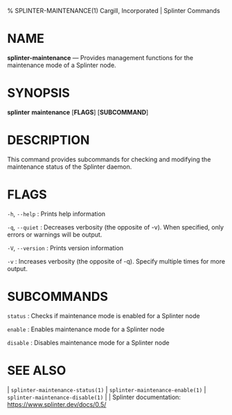 % SPLINTER-MAINTENANCE(1) Cargill, Incorporated | Splinter Commands
<!--
  Copyright 2018-2020 Cargill Incorporated
  Licensed under Creative Commons Attribution 4.0 International License
  https://creativecommons.org/licenses/by/4.0/
-->

NAME
====

**splinter-maintenance** — Provides management functions for the maintenance
mode of a Splinter node.

SYNOPSIS
========

**splinter** **maintenance** \[**FLAGS**\] \[**SUBCOMMAND**\]

DESCRIPTION
===========

This command provides subcommands for checking and modifying the maintenance
status of the Splinter daemon.

FLAGS
=====

`-h`, `--help`
: Prints help information

`-q`, `--quiet`
: Decreases verbosity (the opposite of -v). When specified, only errors or
  warnings will be output.

`-V`, `--version`
: Prints version information

`-v`
: Increases verbosity (the opposite of -q). Specify multiple times for more
  output.

SUBCOMMANDS
===========

`status`
: Checks if maintenance mode is enabled for a Splinter node

`enable`
: Enables maintenance mode for a Splinter node

`disable`
: Disables maintenance mode for a Splinter node

SEE ALSO
========
| `splinter-maintenance-status(1)`
| `splinter-maintenance-enable(1)`
| `splinter-maintenance-disable(1)`
|
| Splinter documentation: https://www.splinter.dev/docs/0.5/

